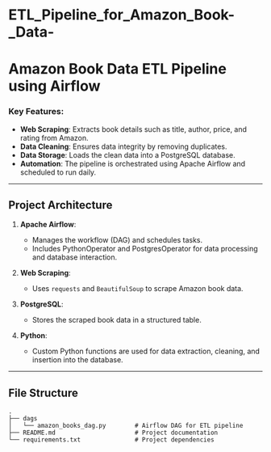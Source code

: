 # ETL_Pipeline_for_Amazon_Book-_Data-
# Amazon Book Data ETL Pipeline using Airflow

### Key Features:
- **Web Scraping**: Extracts book details such as title, author, price, and rating from Amazon.
- **Data Cleaning**: Ensures data integrity by removing duplicates.
- **Data Storage**: Loads the clean data into a PostgreSQL database.
- **Automation**: The pipeline is orchestrated using Apache Airflow and scheduled to run daily.

---

## Project Architecture

1. **Apache Airflow**:
   - Manages the workflow (DAG) and schedules tasks.
   - Includes PythonOperator and PostgresOperator for data processing and database interaction.

2. **Web Scraping**:
   - Uses `requests` and `BeautifulSoup` to scrape Amazon book data.

3. **PostgreSQL**:
   - Stores the scraped book data in a structured table.

4. **Python**:
   - Custom Python functions are used for data extraction, cleaning, and insertion into the database.

---

## File Structure

```plaintext
.
├── dags
│   └── amazon_books_dag.py        # Airflow DAG for ETL pipeline
├── README.md                      # Project documentation
└── requirements.txt               # Project dependencies




